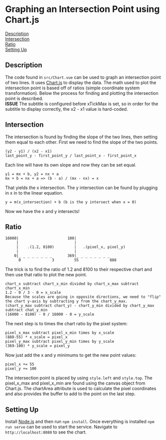 # Graphing an Intersection Point using Chart.js  
[Description](#description)  
[Intersection](#intersection)  
[Ratio](#ratio)  
[Setting Up](#setting-up)  
  
## Description  
The code found in `src/Chart.vue` can be used to graph an intersection point of two lines. It uses [Chart.js](https://www.chartjs.org/) to display the data. The math used to plot the intersection point is based off of ratios (simple coordinate system transformation). Below the process for finding and plotting the intersection point is described.  
**ISSUE** The subtitle is configured before xTickMax is set, so in order for the subtitle to display correctly, the x2 - x1 value is hard-coded.  
  
## Intersection  
The intersection is found by finding the slope of the two lines, then setting them equal to each other. First we need to find the slope of the two points.  
```
(y2 - y1) / (x2 - x1)  
last_point_y - first_point_y / last_point_x - first_point_x  
```
Each line will have its own slope and now they can be set equal.  
```
y1 = mx + b, y2 = nx + a  
mx + b = nx + a => (b - a) / (mx - nx) = x  
```
That yields the x intersection. The y intersection can be found by plugging in x in to the linear equation.  
```
y = m(x_intersection) + b (b is the y intersect when x = 0)  
```
Now we have the x and y intersects!  
  
## Ratio  
```  
16000|                      100|
     |                         |
     |    .(1.2, 8100)         |   .(pixel_x, pixel_y)
     |                         |
    0|_ _ _ _ _ _ _ _       369|_ _ _ _ _ _ _ _ 
      0              3         55              888
```
The trick is to find the ratio of 1.2 and 8100 to their respective chart and then use that ratio to plot the new point.   
```
chart_x subtract chart_x_min divided by chart_x_max subtract chart_x_min  
1.2 - 0 / 3 - 0 = x_scale  
Because the scales are going in opposite directions, we need to "flip" the chart y-axis by subtracting y from the chart_y_max.  
(chart_y_max subtract chart_y) - chart_y_min divided by chart_y_max subtract chat_y_min  
(16000 - 8100) - 0 / 16000 - 0 = y_scale  
```
The next step is to times the chart ratio by the pixel system:  
```
pixel_x_max subtract pixel_x_min times by x_scale  
(888-55) * x_scale = pixel_x  
pixel_y_max subtract pixel_y_min times by y_scale   
(369-100) * y_scale = pixel_y  
```
Now just add the x and y minimums to get the new point values:  
```
pixel_x += 55  
pixel_y += 100  
```
The intersection point is placed by using `style.left` and `style.top`. The pixel_x_max and pixel_x_min are found using the canvas object from Chart.js. The chartArea attribute is used to calculate the pixel coordinates and also provides the buffer to add to the point on the last step.  
  
## Setting Up  
Install [Node.js](https://nodejs.org/en/) and then run `npm install`. Once everything is installed `npm run serve` can be used to start the service. Navigate to `http://localhost:8080` to see the chart.  